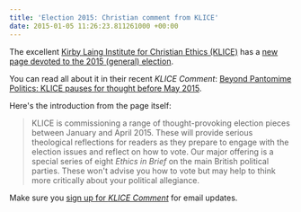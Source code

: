 ```yaml
---
title: 'Election 2015: Christian comment from KLICE'
date: 2015-01-05 11:26:23.811261000 +00:00
---
```

The excellent [Kirby Laing Institute for Christian Ethics (KLICE)](http://klice.co.uk/) has a [new page devoted to the 2015 (general) election](http://klice.co.uk/index.php/resources/election2015).

You can read all about it in their recent _KLICE Comment_: [Beyond Pantomime Politics: KLICE pauses for thought before May 2015](http://tyndalehouse.createsend.com/t/ViewEmail/r/92E079557F585A102540EF23F30FEDED).

Here's the introduction from the page itself:

> KLICE is commissioning a range of thought-provoking election pieces between January and April 2015. These will provide serious theological reflections for readers as they prepare to engage with the election issues and reflect on how to vote. Our major offering is a special series of eight _Ethics in Brief_ on the main British political parties. These won't advise you how to vote but may help to think more critically about your political allegiance.

Make sure you [sign up for _KLICE Comment_](http://klice.co.uk/index.php/contact#klicenews) for email updates.
